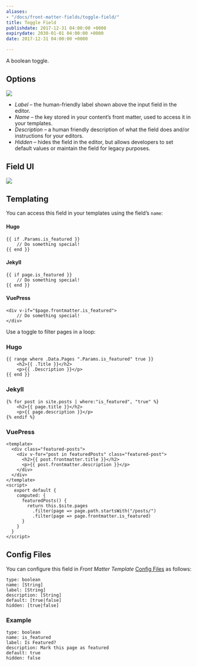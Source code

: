 ```yaml
---
aliases:
- "/docs/front-matter-fields/toggle-field/"
title: Toggle Field
publishdate: 2017-12-31 04:00:00 +0000
expirydate: 2030-01-01 04:00:00 +0000
date: 2017-12-31 04:00:00 +0000

---
```

A boolean toggle.

## Options

![](/uploads/2018/01/toggle-options.png)

* _Label_ – the human-friendly label shown above the input field in the editor.
* _Name_ – the key stored in your content’s front matter, used to access it in your templates.
* _Description_ – a human friendly description of what the field does and/or instructions for your editors.
* _Hidden_ – hides the field in the editor, but allows developers to set default values or maintain the field for legacy purposes.

## Field UI

![](/uploads/2018/01/toggle-preview.png)

## Templating

You can access this field in your templates using the field’s `name`:

#### Hugo

    {{ if .Params.is_featured }}
        // Do something special!
    {{ end }}

#### Jekyll

    {{ if page.is_featured }}
        // Do something special!
    {{ end }}

#### VuePress

    <div v-if="$page.frontmatter.is_featured">
        // Do something special!
    </div>

Use a toggle to filter pages in a loop:

### Hugo

    {{ range where .Data.Pages ".Params.is_featured" true }}
        <h2>{{ .Title }}</h2>
        <p>{{ .Description }}</p>
    {{ end }}

### Jekyll

    {% for post in site.posts | where:"is_featured", "true" %}
        <h2>{{ page.title }}</h2>
        <p>{{ page.description }}</p>
    {% endif %}

### VuePress

    <template>
      <div class="featured-posts">
        <div v-for="post in featuredPosts" class="featured-post">
          <h2>{{ post.frontmatter.title }}</h2>
          <p>{{ post.frontmatter.description }}</p>
        </div>
      </div>
    </template>
    <script>
       export default {
        computed: {
          featuredPosts() {
            return this.$site.pages
              .filter(page => page.path.startsWith("/posts/")
              .filter(page => page.frontmatter.is_featured)
          }
        }
      }
    </script>

## Config Files

You can configure this field in _Front Matter Template_ [Config Files](/docs/settings/config-files/) as follows:

    type: boolean
    name: [String]
    label: [String]
    description: [String]
    default: [true|false]
    hidden: [true|false]

### Example

    type: boolean
    name: is_featured
    label: Is Featured?
    description: Mark this page as featured
    default: true
    hidden: false